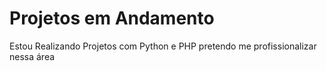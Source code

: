 # Projetos em Andamento

Estou Realizando Projetos com Python e PHP pretendo me profissionalizar nessa área


